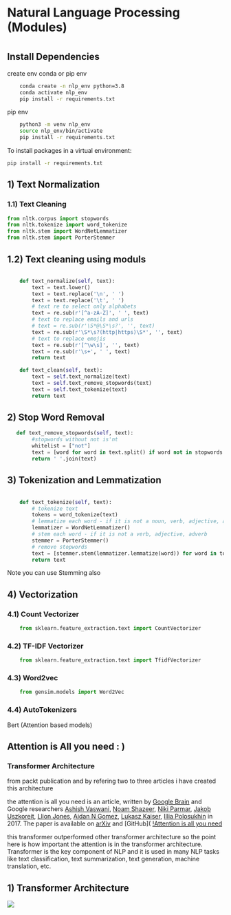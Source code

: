 # Natural Language Processing (Modules)
# #############################################################################################################################

## Install Dependencies 

create env conda or pip env
```bash
    conda create -n nlp_env python=3.8
    conda activate nlp_env
    pip install -r requirements.txt
```

pip env 
```bash
    python3 -m venv nlp_env
    source nlp_env/bin/activate
    pip install -r requirements.txt
```
To install packages in a virtual environment:

```bash
pip install -r requirements.txt
```
## 1) Text Normalization

### 1.1) Text Cleaning

```python
from nltk.corpus import stopwords
from nltk.tokenize import word_tokenize
from nltk.stem import WordNetLemmatizer
from nltk.stem import PorterStemmer
```
## 1.2) Text cleaning using moduls

```python

    def text_normalize(self, text):
        text = text.lower()
        text = text.replace('\n', ' ')
        text = text.replace('\t', ' ')
        # text re to select only alphabets
        text = re.sub(r'[^a-zA-Z]', ' ', text)
        # text to replace emails and urls
        # text = re.sub(r'\S*@\S*\s?', '', text)
        text = re.sub(r'\S*\s?(http|https)\S*', '', text)
        # text to replace emojis
        text = re.sub(r'[^\w\s]', '', text)
        text = re.sub(r'\s+', ' ', text)
        return text
```

```python
    def text_clean(self, text):
        text = self.text_normalize(text)
        text = self.text_remove_stopwords(text)
        text = self.text_tokenize(text)
        return text
```

## 2) Stop Word Removal

```python
   def text_remove_stopwords(self, text):
        #stopwords without not is'nt
        whitelist = ["not"]
        text = [word for word in text.split() if word not in stopwords.words('english') or word in whitelist]
        return ' '.join(text)
```


## 3) Tokenization and Lemmatization


```python

    def text_tokenize(self, text):
        # tokenize text
        tokens = word_tokenize(text)
        # lemmatize each word - if it is not a noun, verb, adjective, adverb
        lemmatizer = WordNetLemmatizer()
        # stem each word - if it is not a verb, adjective, adverb
        stemmer = PorterStemmer()
        # remove stopwords
        text = [stemmer.stem(lemmatizer.lemmatize(word)) for word in tokens if word not in stopwords.words('english')]
        return text
```

Note you can use Stemming also


## 4) Vectorization

### 4.1) Count Vectorizer

```python
    from sklearn.feature_extraction.text import CountVectorizer
```

### 4.2) TF-IDF Vectorizer

```python
    from sklearn.feature_extraction.text import TfidfVectorizer
```

### 4.3) Word2vec

    
```python
    from gensim.models import Word2Vec
```

### 4.4) AutoTokenizers 

Bert (Attention based models)

## Attention is All you need : )

### Transformer Architecture

from packt publication and by refering two to three articles i have created this architecture

the attention is all you need is an article, written by [Google Brain](https://research.google/teams/brain/) and Google researchers [Ashish Vaswani](https://twitter.com/ashishvaswani), [Noam Shazeer](https://twitter.com/nshazeer), [Niki Parmar](https://twitter.com/nikisparmar), [Jakob Uszkoreit](https://twitter.com/jakobuszkoreit), [Llion Jones](https://twitter.com/llionjones), [Aidan N Gomez](https://twitter.com/aidangomez), [Lukasz Kaiser](https://twitter.com/lukaszkaiser), [Illia Polosukhin](https://twitter.com/illyap) in 2017. The paper is available on [arXiv](https://arxiv.org/abs/1706.03762) and [GitHub](
[!Attention is all you need](https://arxiv.org/abs/1706.03762)

this transformer outperformed other transformer architecture so the point here is how important the attention is in the transformer architecture. Transformer is the key component of NLP and it is used in many NLP tasks like text classification, text summarization, text generation, machine translation, etc.

## 1) Transformer Architecture
<!-- insert image -->
<img src = 'https://imgs.search.brave.com/9siRrM0u4OXw2mkcKMVLcVLgTQGGysSRy9-nd00Wtww/rs:fit:626:575:1/g:ce/aHR0cHM6Ly9taXJv/Lm1lZGl1bS5jb20v/bWF4LzEyNTIvMSpK/dUdaYVpjUnRtcnRD/RVBZOHFmc1V3LnBu/Zw'>



    